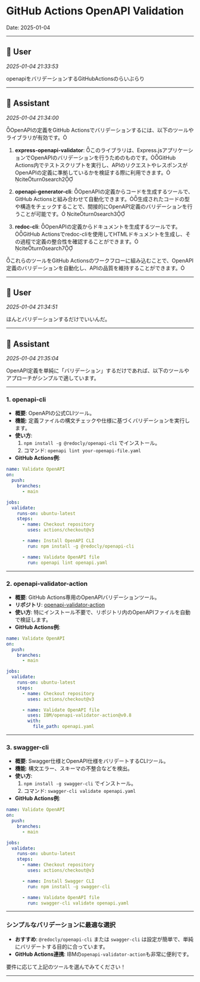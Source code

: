 # GitHub Actions OpenAPI Validation

Date: 2025-01-04

---

## 👤 User
*2025-01-04 21:33:53*

openapiをバリデーションするGitHubActionsのらいぶらり

---

## 🤖 Assistant
*2025-01-04 21:34:00*

OpenAPIの定義をGitHub Actionsでバリデーションするには、以下のツールやライブラリが有効です。

1. **express-openapi-validator**: このライブラリは、Express.jsアプリケーションでOpenAPIのバリデーションを行うためのものです。GitHub Actions内でテストスクリプトを実行し、APIのリクエストやレスポンスがOpenAPIの定義に準拠しているかを検証する際に利用できます。 citeturn0search2

2. **openapi-generator-cli**: OpenAPIの定義からコードを生成するツールで、GitHub Actionsと組み合わせて自動化できます。生成されたコードの型や構造をチェックすることで、間接的にOpenAPI定義のバリデーションを行うことが可能です。 citeturn0search3

3. **redoc-cli**: OpenAPIの定義からドキュメントを生成するツールです。GitHub Actionsでredoc-cliを使用してHTMLドキュメントを生成し、その過程で定義の整合性を確認することができます。 citeturn0search7

これらのツールをGitHub Actionsのワークフローに組み込むことで、OpenAPI定義のバリデーションを自動化し、APIの品質を維持することができます。

---

## 👤 User
*2025-01-04 21:34:51*

ほんとバリデーションするだけでいいんだ。

---

## 🤖 Assistant
*2025-01-04 21:35:04*

OpenAPI定義を単純に「バリデーション」するだけであれば、以下のツールやアプローチがシンプルで適しています。

---

### 1. **openapi-cli**
- **概要**: OpenAPIの公式CLIツール。
- **機能**: 定義ファイルの構文チェックや仕様に基づくバリデーションを実行します。
- **使い方**:
  1. `npm install -g @redocly/openapi-cli` でインストール。
  2. コマンド: `openapi lint your-openapi-file.yaml`
- **GitHub Actions例**:
```yaml
name: Validate OpenAPI
on:
  push:
    branches:
      - main

jobs:
  validate:
    runs-on: ubuntu-latest
    steps:
      - name: Checkout repository
        uses: actions/checkout@v3

      - name: Install OpenAPI CLI
        run: npm install -g @redocly/openapi-cli

      - name: Validate OpenAPI file
        run: openapi lint openapi.yaml
```

---

### 2. **openapi-validator-action**
- **概要**: GitHub Actions専用のOpenAPIバリデーションツール。
- **リポジトリ**: [openapi-validator-action](https://github.com/IBM/openapi-validator-action)
- **使い方**: 特にインストール不要で、リポジトリ内のOpenAPIファイルを自動で検証します。
- **GitHub Actions例**:
```yaml
name: Validate OpenAPI
on:
  push:
    branches:
      - main

jobs:
  validate:
    runs-on: ubuntu-latest
    steps:
      - name: Checkout repository
        uses: actions/checkout@v3

      - name: Validate OpenAPI file
        uses: IBM/openapi-validator-action@v0.8
        with:
          file_path: openapi.yaml
```

---

### 3. **swagger-cli**
- **概要**: Swagger仕様とOpenAPI仕様をバリデートするCLIツール。
- **機能**: 構文エラー、スキーマの不整合などを検出。
- **使い方**:
  1. `npm install -g swagger-cli` でインストール。
  2. コマンド: `swagger-cli validate openapi.yaml`
- **GitHub Actions例**:
```yaml
name: Validate OpenAPI
on:
  push:
    branches:
      - main

jobs:
  validate:
    runs-on: ubuntu-latest
    steps:
      - name: Checkout repository
        uses: actions/checkout@v3

      - name: Install Swagger CLI
        run: npm install -g swagger-cli

      - name: Validate OpenAPI file
        run: swagger-cli validate openapi.yaml
```

---

### シンプルなバリデーションに最適な選択
- **おすすめ**: `@redocly/openapi-cli` または `swagger-cli` は設定が簡単で、単純にバリデートする目的に合っています。
- **GitHub Actions連携**: IBMの`openapi-validator-action`も非常に便利です。

要件に応じて上記のツールを選んでみてください！

---
